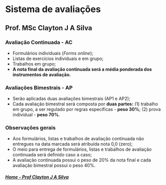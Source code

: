# Sistema de avaliações 
## Prof. MSc Clayton J A Silva

### Avaliação Continuada - **AC**

- Formulários individuais (*Forms online*);
- Listas de exercícios individuais e em grupo;
- Trabalhos em grupo;
- **A nota final da avaliação continuada será a média ponderada dos instrumentos de avaliação.**

### Avaliações Bimestrais - **AP**

- Serão aplicadas duas avaliações bimestrais (AP1 e AP2);
- Cada avaliação bimestral será composta por **duas partes:**
  (1) trabalho em grupo, a ser regulado por regras específicas - **peso 30%**;
  (2) prova individual - **peso 70%**.  

### Observações gerais

- Aos formulários, listas e trabalhos de avaliação continuada não entregues na data marcada será atribuída nota 0,0 (zero); 
- O meio para entrega de formulários, listas e trabalhos de avaliação continuada será definido caso a caso; 
- A avaliação continuada possui o peso de 20% da nota final e cada avaliação bimestral possui o peso 40%. 

##### [Home - Prof Clayton J A Silva](/index.md)



